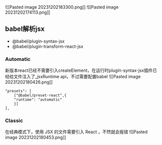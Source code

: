 ![[Pasted image 20231202183300.png]]
![[Pasted image 20231202174113.png]]
## babel解析jsx
- @babel/plugin-syntax-jsx
- @babel/plugin-transform-react-jsx
### Automatic
新版本react已经不需要引入createElement，在运行时plugin-syntax-jsx插件已经给文件注入了_jsxRuntime api，不过需要配置babel
![[Pasted image 20231202180426.png]]
```.babelrc
"presets": [    
    ["@babel/preset-react",{
    "runtime": "automatic"
    }]     
],
```
### Classic
在经典模式下，使用 JSX 的文件需要引入 React ，不然就会报错
![[Pasted image 20231202180453.png]]

